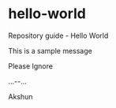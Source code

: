 # hello-world
Repository guide - Hello World

This is a sample message

Please Ignore

...--...

Akshun
